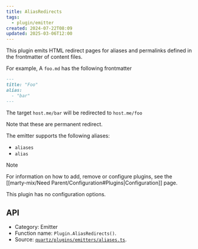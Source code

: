 ```yaml
---
title: AliasRedirects
tags:
  - plugin/emitter
created: 2024-07-22T08:09
updated: 2025-03-06T12:00
---
```


This plugin emits HTML redirect pages for aliases and permalinks defined in the frontmatter of content files.

For example, A `foo.md` has the following frontmatter

```md title="foo.md"
---
title: "Foo"
alias:
  - "bar"
---
```

The target `host.me/bar` will be redirected to `host.me/foo`

Note that these are permanent redirect.

The emitter supports the following aliases:

- `aliases`
- `alias`

> [!note]
> For information on how to add, remove or configure plugins, see the [[marty-mix/Need Parent/Configuration#Plugins|Configuration]] page.

This plugin has no configuration options.

## API

- Category: Emitter
- Function name: `Plugin.AliasRedirects()`.
- Source: [`quartz/plugins/emitters/aliases.ts`](https://github.com/jackyzha0/quartz/blob/v4/quartz/plugins/emitters/aliases.ts).
